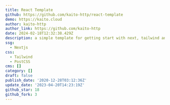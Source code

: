 ```yaml
---
title: React Template
github: https://github.com/kaito-http/react-template
demo: https://kaito.cloud
author: kaito-http
author_link: https://github.com/kaito-http
date: 2024-02-18T12:32:38.429Z
description: a simple template for getting start with next, tailwind and typescript
ssg:
  - Nextjs
css:
  - Tailwind
  - PostCSS
cms: []
category: []
draft: false
publish_date: '2020-12-28T03:12:36Z'
update_date: '2023-04-20T14:23:19Z'
github_star: 18
github_fork: 3
---
```

